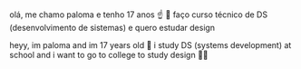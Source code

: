 olá, me chamo paloma e tenho 17 anos ☝️ 💪 
faço curso técnico de DS (desenvolvimento de sistemas) e quero estudar design

heyy, im paloma and im 17 years old 💪
i study DS (systems development) at school and i want to go to college to study design 🥴😓 

<!---
pallomaw/pallomaw is a ✨ special ✨ repository because its `README.md` (this file) appears on your GitHub profile.
You can click the Preview link to take a look at your changes.
--->
